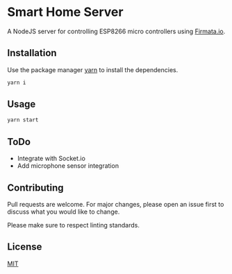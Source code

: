 # Smart Home Server

A NodeJS server for controlling ESP8266 micro controllers using [Firmata.io](https://github.com/firmata/firmata.js/tree/master/packages/firmata-io/).

## Installation

Use the package manager [yarn](https://classic.yarnpkg.com/en/docs/install/) to install the dependencies.

```bash
yarn i
```

## Usage

```bash
yarn start
```

## ToDo

- Integrate with Socket.io
- Add microphone sensor integration

## Contributing

Pull requests are welcome. For major changes, please open an issue first to discuss what you would like to change.

Please make sure to respect linting standards.

## License

[MIT](https://choosealicense.com/licenses/mit/)

